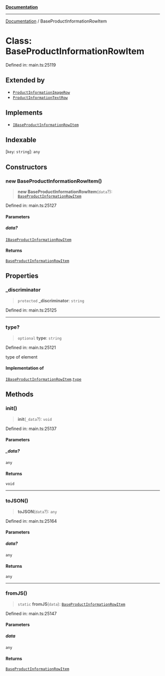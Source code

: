 [**Documentation**](../README.md)

***

[Documentation](../README.md) / BaseProductInformationRowItem

# Class: BaseProductInformationRowItem

Defined in: main.ts:25119

## Extended by

- [`ProductInformationImageRow`](ProductInformationImageRow.md)
- [`ProductInformationTextRow`](ProductInformationTextRow.md)

## Implements

- [`IBaseProductInformationRowItem`](../interfaces/IBaseProductInformationRowItem.md)

## Indexable

\[`key`: `string`\]: `any`

## Constructors

### new BaseProductInformationRowItem()

> **new BaseProductInformationRowItem**(`data`?): [`BaseProductInformationRowItem`](BaseProductInformationRowItem.md)

Defined in: main.ts:25127

#### Parameters

##### data?

[`IBaseProductInformationRowItem`](../interfaces/IBaseProductInformationRowItem.md)

#### Returns

[`BaseProductInformationRowItem`](BaseProductInformationRowItem.md)

## Properties

### \_discriminator

> `protected` **\_discriminator**: `string`

Defined in: main.ts:25125

***

### type?

> `optional` **type**: `string`

Defined in: main.ts:25121

type of element

#### Implementation of

[`IBaseProductInformationRowItem`](../interfaces/IBaseProductInformationRowItem.md).[`type`](../interfaces/IBaseProductInformationRowItem.md#type)

## Methods

### init()

> **init**(`_data`?): `void`

Defined in: main.ts:25137

#### Parameters

##### \_data?

`any`

#### Returns

`void`

***

### toJSON()

> **toJSON**(`data`?): `any`

Defined in: main.ts:25164

#### Parameters

##### data?

`any`

#### Returns

`any`

***

### fromJS()

> `static` **fromJS**(`data`): [`BaseProductInformationRowItem`](BaseProductInformationRowItem.md)

Defined in: main.ts:25147

#### Parameters

##### data

`any`

#### Returns

[`BaseProductInformationRowItem`](BaseProductInformationRowItem.md)
